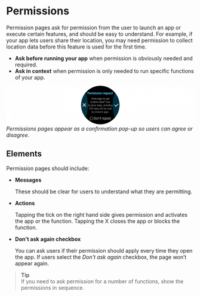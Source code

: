 # Permissions

Permission pages ask for permission from the user to launch an app or execute certain features, and should be easy to understand. For example, if your app lets users share their location, you may need permission to collect location data before this feature is used for the first time.

-   **Ask before running your app** when permission is obviously needed and required.
-   **Ask in context** when permission is only needed to run specific functions of your app.

![](media/pattern_9.8.0-850x174.png)  
*Permissions pages appear as a confirmation pop-up so users can agree or disagree.*

## Elements

Permission pages should include:

-   **Messages**

    These should be clear for users to understand what they are permitting.

-   **Actions**

    Tapping the tick on the right hand side gives permission and activates the app or the function. Tapping the X closes the app or blocks the function.

-   **Don't ask again checkbox**

    You can ask users if their permission should apply every time they open the app. If users select the *Don’t ask again* checkbox, the page won’t appear again.

>**Tip**  
>If you need to ask permission for a number of functions, show the permissions in sequence.
